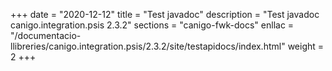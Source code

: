 +++
date        = "2020-12-12"
title       = "Test javadoc"
description = "Test javadoc canigo.integration.psis 2.3.2"
sections    = "canigo-fwk-docs"
enllac		= "/documentacio-llibreries/canigo.integration.psis/2.3.2/site/testapidocs/index.html"
weight		= 2
+++
